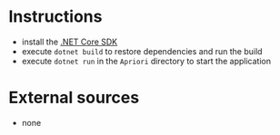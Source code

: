 # Instructions

- install the [.NET Core SDK](https://www.microsoft.com/net/download/)
- execute `dotnet build` to restore dependencies and run the build
- execute `dotnet run` in the `Apriori` directory to start the application

# External sources

- none